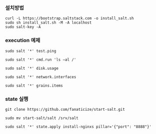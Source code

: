### 설치방법
```shell
curl -L https://bootstrap.saltstack.com -o install_salt.sh
sudo sh install_salt.sh -M -A localhost
sudo salt-key -A
```

### execution 예제
```shell
sudo salt '*' test.ping 

sudo salt '*' cmd.run 'ls –al /'

sudo salt '*' disk.usage

sudo salt '*' network.interfaces

sudo salt '*' grains.items
```

### state 실행
```shell
git clone https://github.com/fanaticize/start-salt.git

sudo mv start-salt/salt /srv/salt

sudo salt '*' state.apply install-nginxs pillar='{"port": "8888"}'
```
